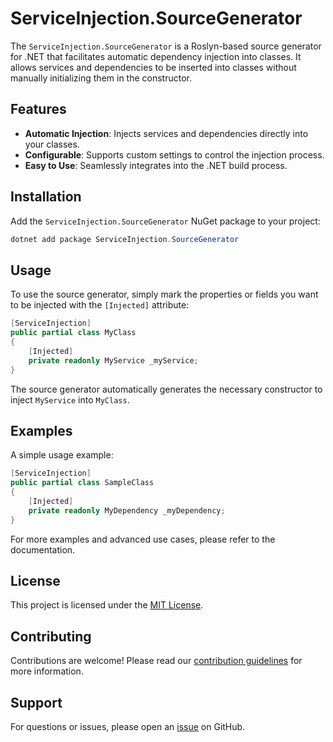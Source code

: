 # ServiceInjection.SourceGenerator

The `ServiceInjection.SourceGenerator` is a Roslyn-based source generator for .NET that facilitates automatic dependency injection into classes. It allows services and dependencies to be inserted into classes without manually initializing them in the constructor.

## Features

- **Automatic Injection**: Injects services and dependencies directly into your classes.
- **Configurable**: Supports custom settings to control the injection process.
- **Easy to Use**: Seamlessly integrates into the .NET build process.

## Installation

Add the `ServiceInjection.SourceGenerator` NuGet package to your project:

```csharp
dotnet add package ServiceInjection.SourceGenerator
```

## Usage

To use the source generator, simply mark the properties or fields you want to be injected with the `[Injected]` attribute:

```csharp
[ServiceInjection]
public partial class MyClass
{
    [Injected]
    private readonly MyService _myService;
}
```

The source generator automatically generates the necessary constructor to inject `MyService` into `MyClass`.

## Examples

A simple usage example:

```csharp
[ServiceInjection]
public partial class SampleClass
{
    [Injected]
    private readonly MyDependency _myDependency;
}
```

For more examples and advanced use cases, please refer to the documentation.

## License

This project is licensed under the [MIT License](LICENSE.md).

## Contributing

Contributions are welcome! Please read our [contribution guidelines](CONTRIBUTING.md) for more information.

## Support

For questions or issues, please open an [issue](https://github.com/Matt-17/ServiceInjection/issues) on GitHub.
